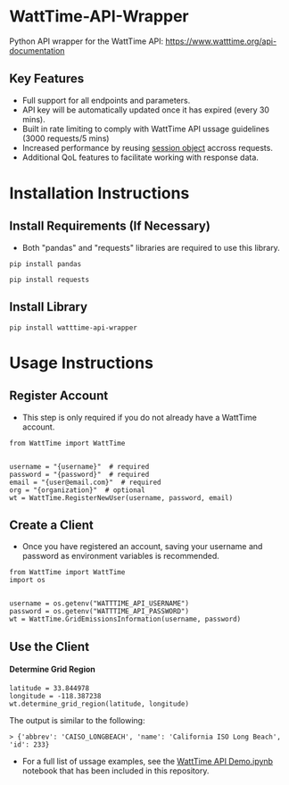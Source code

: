 # WattTime-API-Wrapper
Python API wrapper for the WattTime API: https://www.watttime.org/api-documentation
## Key Features
- Full support for all endpoints and parameters.
- API key will be automatically updated once it has expired (every 30 mins).
- Built in rate limiting to comply with WattTime API ussage guidelines (3000 requests/5 mins)
- Increased performance by reusing [session object](https://docs.python-requests.org/en/master/user/advanced/#session-objects) accross requests.
- Additional QoL features to facilitate working with response data.

# Installation Instructions
## Install Requirements (If Necessary)
- Both "pandas" and "requests" libraries are required to use this library.
```
pip install pandas
```
```
pip install requests
```

## Install Library
```
pip install watttime-api-wrapper
```

# Usage Instructions
## Register Account
- This step is only required if you do not already have a WattTime account.
```
from WattTime import WattTime


username = "{username}"  # required
password = "{password}"  # required
email = "{user@email.com}"  # required
org = "{organization}"  # optional
wt = WattTime.RegisterNewUser(username, password, email)
```
## Create a Client
- Once you have registered an account, saving your username and password as environment variables is recommended.
```
from WattTime import WattTime
import os


username = os.getenv("WATTTIME_API_USERNAME")
password = os.getenv("WATTTIME_API_PASSWORD")
wt = WattTime.GridEmissionsInformation(username, password)
```
## Use the Client
#### Determine Grid Region
```
latitude = 33.844978
longitude = -118.387238
wt.determine_grid_region(latitude, longitude)
```

The output is similar to the following:
```
> {'abbrev': 'CAISO_LONGBEACH', 'name': 'California ISO Long Beach', 'id': 233}
```

- For a full list of ussage examples, see the [WattTime API Demo.ipynb](https://github.com/aarongzmn/watttime-api-wrapper/blob/main/WattTime%20API%20Demo.ipynb) notebook that has been included in this repository.
